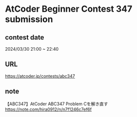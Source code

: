# AtCoder Beginner Contest 347 submission

## contest date 
2024/03/30 21:00 ~ 22:40

## URL
https://atcoder.jp/contests/abc347

## note
【ABC347】AtCoder ABC347 Problem Cを解き直す
https://note.com/hira0912/n/n7f1246c7ef6f